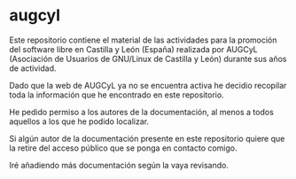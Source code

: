 # augcyl

Este repositorio contiene el material de las actividades para la promoción del software libre en Castilla y León (España) realizada por AUGCyL (Asociación de Usuarios de GNU/Linux de Castilla y León) durante sus años de actividad.

Dado que la web de AUGCyL ya no se encuentra activa he decidio recopilar toda la información que he encontrado en este repositorio.

He pedido permiso a los autores de la documentación, al menos a todos aquellos a los que he podido localizar.

Si algún autor de la documentación presente en este repositorio quiere que la retire del acceso público que se ponga en contacto comigo. 

Iré añadiendo más documentación según la vaya revisando.
